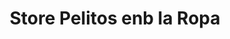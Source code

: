 ---
title: "Store Pelitos enb la Ropa"
url: /puerto-boyaca/store-pelitos-enb-la-ropa/
shop: general
---